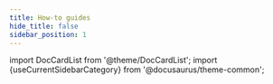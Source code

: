 ```yaml
---
title: How-to guides
hide_title: false
sidebar_position: 1
---
```

import DocCardList from '@theme/DocCardList';
import {useCurrentSidebarCategory} from '@docusaurus/theme-common';

<DocCardList items={useCurrentSidebarCategory().items}/>
